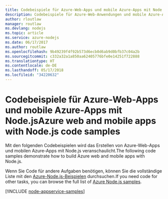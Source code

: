 ```yaml
---
title: Codebeispiele für Azure-Web-Apps und mobile Azure-Apps mit Node.js
description: Codebeispiele für Azure-Web-Anwendungen und mobile Azure-Anwendungen in Node.js
author: rloutlaw
manager: routlaw
ms.devlang: nodejs
ms.topic: article
ms.service: azure-nodejs
ms.date: 06/17/2017
ms.author: routlaw
ms.openlocfilehash: 9b49239f4f92b573d6ecb0d6ab9d0bfb37c04a2b
ms.sourcegitcommit: c332a32a1a850aa62405776bfe0e14251f722888
ms.translationtype: HT
ms.contentlocale: de-DE
ms.lasthandoff: 05/17/2018
ms.locfileid: "34220632"
---
```

# <a name="azure-web-and-mobile-apps-with-nodejs-code-samples"></a><span data-ttu-id="9ca94-103">Codebeispiele für Azure-Web-Apps und mobile Azure-Apps mit Node.js</span><span class="sxs-lookup"><span data-stu-id="9ca94-103">Azure web and mobile apps with Node.js code samples</span></span>

<span data-ttu-id="9ca94-104">Mit den folgenden Codebeispielen wird das Erstellen von Azure-Web-Apps und mobilen Azure-Apps mit Node.js veranschaulicht.</span><span class="sxs-lookup"><span data-stu-id="9ca94-104">The following code samples demonstrate how to build Azure web and mobile apps with Node.js.</span></span>

<span data-ttu-id="9ca94-105">Wenn Sie Code für andere Aufgaben benötigen, können Sie die vollständige Liste mit den [Azure-Node.js-Beispielen](https://azure.microsoft.com/resources/samples/?term=nodejs) durchsuchen.</span><span class="sxs-lookup"><span data-stu-id="9ca94-105">If you need code for other tasks, you can browse the full list of [Azure Node.js samples](https://azure.microsoft.com/resources/samples/?term=nodejs).</span></span>

[!INCLUDE [node-appservice-samples](../docs-ref-conceptual/includes/appservice-samples.md)]